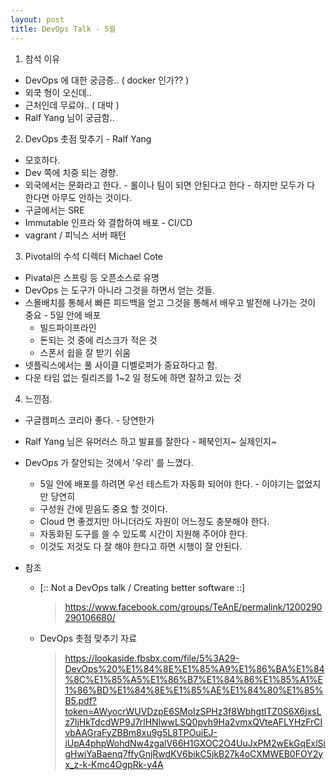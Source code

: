 ```yaml
---
layout: post
title: DevOps Talk - 5월
---
```


1. 참석 이유
  * DevOps 에 대한 궁금증.. ( docker 인가?? )
  * 외쿡 형이 오신데.. 
  * 근처인데 무료야.. ( 대박 )
  * Ralf Yang 님이 궁금함..

2. DevOps 촛점 맞추기 - Ralf Yang
  * 모호하다.
  * Dev 쪽에 치중 되는 경향.
  * 외국에서는 문화라고 한다. - 롤이나 팀이 되면 안된다고 한다 - 하지만 모두가 다 한다면 아무도 안하는 것이다.
  * 구글에서는 SRE
  * Immutable 인프라 와 결합하여 배포 - CI/CD   
  * vagrant / 피닉스 서버 패턴
    
3. Pivotal의 수석 디렉터 Michael Cote
  * Pivatal은 스프링 등 오픈소스로 유명
  * DevOps 는 도구가 아니라 그것을 하면서 얻는 것들.
  * 스몰배치를 통해서 빠른 피드백을 얻고 그것을 통해서 배우고 발전해 나가는 것이 중요 - 5일 안에 배포
    * 빌드파이프라인 
    * 돈되는 것 중에 리스크가 적은 것
    * 스폰서 쉽을 잘 받기 쉬움    
  * 넷플릭스에서는 풀 사이클 디벨로퍼가 중요하다고 함.
  * 다운 타임 없는 릴리즈를 1~2 일 정도에 하면 잘하고 있는 것 
    
4. 느낀점.    
  * 구글캠퍼스 코리아 좋다. - 당연한가
  * Ralf Yang 님은 유머러스 하고 발표를 잘한다 - 페북인지~ 실제인지~
  * DevOps 가 잘안되는 것에서 '우리' 를 느꼈다.
     * 5일 안에 배포를 하려면 우선 테스트가 자동화 되어야 한다. - 이야기는 없었지만 당연히
     * 구성원 간에 믿음도 중요 할 것이다.     
     * Cloud 면 좋겠지만 아니더라도 자원이 어느정도 충분해야 한다.     
     * 자동화된 도구를 쓸 수 있도록 시간이 지원해 주어야 한다.     
     * 이것도 저것도 다 잘 해야 한다고 하면 시행이 잘 안된다.
        
* 참조

   * [:: Not a DevOps talk / Creating better software ::]
     > https://www.facebook.com/groups/TeAnE/permalink/1200290290106680/
    
   * DevOps 촛점 맞추기 자료
     > https://lookaside.fbsbx.com/file/5%3A29-DevOps%20%E1%84%8E%E1%85%A9%E1%86%BA%E1%84%8C%E1%85%A5%E1%86%B7%E1%84%86%E1%85%A1%E1%86%BD%E1%84%8E%E1%85%AE%E1%84%80%E1%85%B5.pdf?token=AWyocrWUVDzpE6SMoIzSPHz3f8WbhgtlTZ0S6X6jxsLz7ljHkTdcdWP9J7rlHNlwwLSQ0pvh9Ha2vmxQVteAFLYHzFrCIvbAAGraFyZBBm8xu9g5L8TPOuiEJ-iUpA4phpWohdNw4zgalV66H1GXOC2O4UuJxPM2wEkGqExlSigHwiYaBaenq7ffyGnjRwdKV6bikC5jkB27k4oCXMWEB0FOY2yx_z-k-Kmc4OgpRk-y4A
     